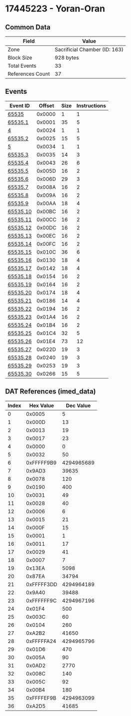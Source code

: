 # 17445223 - Yoran-Oran

## Common Data

| Field            | Value                         |
|------------------|-------------------------------|
| Zone             | Sacrificial Chamber (ID: 163) |
| Block Size       | 928 bytes                     |
| Total Events     | 33                            |
| References Count | 37                            |

## Events

| Event ID                  | Offset   |   Size |   Instructions |
|---------------------------|----------|--------|----------------|
| [65535](./65535.md)       | 0x0000   |      1 |              1 |
| [65535.1](./65535.1.md)   | 0x0001   |     35 |              5 |
| [4](./4.md)               | 0x0024   |      1 |              1 |
| [65535.2](./65535.2.md)   | 0x0025   |     15 |              5 |
| [5](./5.md)               | 0x0034   |      1 |              1 |
| [65535.3](./65535.3.md)   | 0x0035   |     14 |              3 |
| [65535.4](./65535.4.md)   | 0x0043   |     26 |              6 |
| [65535.5](./65535.5.md)   | 0x005D   |     16 |              2 |
| [65535.6](./65535.6.md)   | 0x006D   |     29 |              3 |
| [65535.7](./65535.7.md)   | 0x008A   |     16 |              2 |
| [65535.8](./65535.8.md)   | 0x009A   |     16 |              2 |
| [65535.9](./65535.9.md)   | 0x00AA   |     18 |              4 |
| [65535.10](./65535.10.md) | 0x00BC   |     16 |              2 |
| [65535.11](./65535.11.md) | 0x00CC   |     16 |              2 |
| [65535.12](./65535.12.md) | 0x00DC   |     16 |              2 |
| [65535.13](./65535.13.md) | 0x00EC   |     16 |              2 |
| [65535.14](./65535.14.md) | 0x00FC   |     16 |              2 |
| [65535.15](./65535.15.md) | 0x010C   |     36 |              6 |
| [65535.16](./65535.16.md) | 0x0130   |     18 |              4 |
| [65535.17](./65535.17.md) | 0x0142   |     18 |              4 |
| [65535.18](./65535.18.md) | 0x0154   |     16 |              2 |
| [65535.19](./65535.19.md) | 0x0164   |     16 |              2 |
| [65535.20](./65535.20.md) | 0x0174   |     18 |              4 |
| [65535.21](./65535.21.md) | 0x0186   |     14 |              4 |
| [65535.22](./65535.22.md) | 0x0194   |     16 |              2 |
| [65535.23](./65535.23.md) | 0x01A4   |     16 |              2 |
| [65535.24](./65535.24.md) | 0x01B4   |     16 |              2 |
| [65535.25](./65535.25.md) | 0x01C4   |     32 |              5 |
| [65535.26](./65535.26.md) | 0x01E4   |     73 |             12 |
| [65535.27](./65535.27.md) | 0x022D   |     19 |              3 |
| [65535.28](./65535.28.md) | 0x0240   |     19 |              3 |
| [65535.29](./65535.29.md) | 0x0253   |     19 |              3 |
| [65535.30](./65535.30.md) | 0x0266   |     15 |              5 |

## DAT References (imed_data)

|   Index | Hex Value   |   Dec Value |
|---------|-------------|-------------|
|       0 | 0x0005      |           5 |
|       1 | 0x000D      |          13 |
|       2 | 0x0013      |          19 |
|       3 | 0x0017      |          23 |
|       4 | 0x0000      |           0 |
|       5 | 0x0032      |          50 |
|       6 | 0xFFFFF9B9  |  4294965689 |
|       7 | 0x9AD3      |       39635 |
|       8 | 0x0078      |         120 |
|       9 | 0x0190      |         400 |
|      10 | 0x0031      |          49 |
|      11 | 0x0028      |          40 |
|      12 | 0x0006      |           6 |
|      13 | 0x0015      |          21 |
|      14 | 0x000F      |          15 |
|      15 | 0x0001      |           1 |
|      16 | 0x0011      |          17 |
|      17 | 0x0029      |          41 |
|      18 | 0x0007      |           7 |
|      19 | 0x13EA      |        5098 |
|      20 | 0x87EA      |       34794 |
|      21 | 0xFFFFF3DD  |  4294964189 |
|      22 | 0x9A40      |       39488 |
|      23 | 0xFFFFFF9C  |  4294967196 |
|      24 | 0x01F4      |         500 |
|      25 | 0x003C      |          60 |
|      26 | 0x0104      |         260 |
|      27 | 0xA2B2      |       41650 |
|      28 | 0xFFFFFA24  |  4294965796 |
|      29 | 0x01D6      |         470 |
|      30 | 0x005A      |          90 |
|      31 | 0x0AD2      |        2770 |
|      32 | 0x008C      |         140 |
|      33 | 0x005C      |          92 |
|      34 | 0x00B4      |         180 |
|      35 | 0xFFFFEF9B  |  4294963099 |
|      36 | 0xA2D5      |       41685 |
